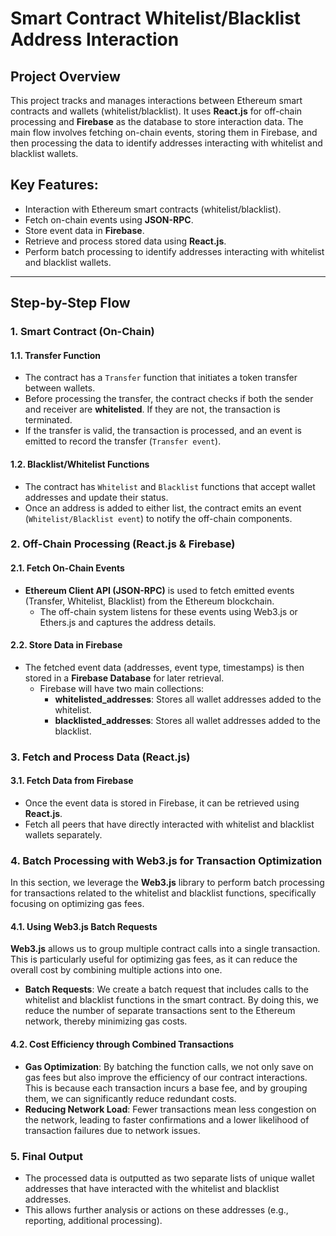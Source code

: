 # Smart Contract Whitelist/Blacklist Address Interaction

## Project Overview
This project tracks and manages interactions between Ethereum smart contracts and wallets (whitelist/blacklist). It uses **React.js** for off-chain processing and **Firebase** as the database to store interaction data. The main flow involves fetching on-chain events, storing them in Firebase, and then processing the data to identify addresses interacting with whitelist and blacklist wallets.

## Key Features:
- Interaction with Ethereum smart contracts (whitelist/blacklist).
- Fetch on-chain events using **JSON-RPC**.
- Store event data in **Firebase**.
- Retrieve and process stored data using **React.js**.
- Perform batch processing to identify addresses interacting with whitelist and blacklist wallets.

---

## Step-by-Step Flow

### 1. **Smart Contract (On-Chain)**

#### 1.1. Transfer Function
- The contract has a `Transfer` function that initiates a token transfer between wallets.
- Before processing the transfer, the contract checks if both the sender and receiver are **whitelisted**. If they are not, the transaction is terminated.
- If the transfer is valid, the transaction is processed, and an event is emitted to record the transfer (`Transfer event`).

#### 1.2. Blacklist/Whitelist Functions
- The contract has `Whitelist` and `Blacklist` functions that accept wallet addresses and update their status.
- Once an address is added to either list, the contract emits an event (`Whitelist/Blacklist event`) to notify the off-chain components.

### 2. **Off-Chain Processing (React.js & Firebase)**

#### 2.1. Fetch On-Chain Events
- **Ethereum Client API (JSON-RPC)** is used to fetch emitted events (Transfer, Whitelist, Blacklist) from the Ethereum blockchain.
  - The off-chain system listens for these events using Web3.js or Ethers.js and captures the address details.

#### 2.2. Store Data in Firebase
- The fetched event data (addresses, event type, timestamps) is then stored in a **Firebase Database** for later retrieval.
  - Firebase will have two main collections:
    - **whitelisted_addresses**: Stores all wallet addresses added to the whitelist.
    - **blacklisted_addresses**: Stores all wallet addresses added to the blacklist.

### 3. **Fetch and Process Data (React.js)**

#### 3.1. Fetch Data from Firebase
- Once the event data is stored in Firebase, it can be retrieved using **React.js**.
- Fetch all peers that have directly interacted with whitelist and blacklist wallets separately.

### 4. **Batch Processing with Web3.js for Transaction Optimization**

In this section, we leverage the **Web3.js** library to perform batch processing for transactions related to the whitelist and blacklist functions, specifically focusing on optimizing gas fees.

#### 4.1. Using Web3.js Batch Requests
**Web3.js** allows us to group multiple contract calls into a single transaction. This is particularly useful for optimizing gas fees, as it can reduce the overall cost by combining multiple actions into one.

- **Batch Requests**: We create a batch request that includes calls to the whitelist and blacklist functions in the smart contract. By doing this, we reduce the number of separate transactions sent to the Ethereum network, thereby minimizing gas costs.

#### 4.2. Cost Efficiency through Combined Transactions
- **Gas Optimization**: By batching the function calls, we not only save on gas fees but also improve the efficiency of our contract interactions. This is because each transaction incurs a base fee, and by grouping them, we can significantly reduce redundant costs.
- **Reducing Network Load**: Fewer transactions mean less congestion on the network, leading to faster confirmations and a lower likelihood of transaction failures due to network issues.

### 5. **Final Output**
- The processed data is outputted as two separate lists of unique wallet addresses that have interacted with the whitelist and blacklist addresses.
- This allows further analysis or actions on these addresses (e.g., reporting, additional processing).


